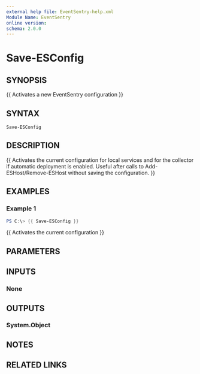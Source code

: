 ```yaml
---
external help file: EventSentry-help.xml
Module Name: EventSentry
online version:
schema: 2.0.0
---
```


# Save-ESConfig

## SYNOPSIS
{{ Activates a new EventSentry configuration }}

## SYNTAX

```
Save-ESConfig
```

## DESCRIPTION
{{ Activates the current configuration for local services and for the collector if automatic deployment is enabled. Useful after calls to Add-ESHost/Remove-ESHost without saving the configuration. }}

## EXAMPLES

### Example 1
```powershell
PS C:\> {{ Save-ESConfig }}
```

{{ Activates the current configuration }}

## PARAMETERS

## INPUTS

### None

## OUTPUTS

### System.Object
## NOTES

## RELATED LINKS
